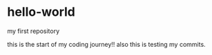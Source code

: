 # hello-world
my first repository

this is the start of my coding journey!! also this is testing my commits.
